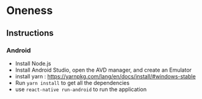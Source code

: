 # Oneness

## Instructions
### Android
- Install Node.js
- Install Android Studio, open the AVD manager, and create an Emulator
- install yarn : https://yarnpkg.com/lang/en/docs/install/#windows-stable
- Run `yarn install` to get all the dependencies
- use `react-native run-android` to run the application
